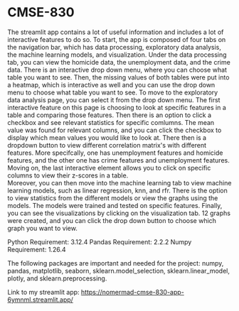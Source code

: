 # CMSE-830

  The streamlit app contains a lot of useful information and includes a lot of interactive features to do so. To start, the app is composed of four tabs on the navigation bar, which has data processing, exploratory data analysis, the machine learning models, and visualization. Under the data processing tab, you can view the homicide data, the unemployment data, and the crime data. There is an interactive drop down menu, where you can choose what table you want to see. Then, the missing values of both tables were put into a heatmap, which is interactive as well and you can use the drop down menu to choose what table you want to see. To move to the exploratory data analysis page, you can select it from the drop down menu. The first interactive feature on this page is choosing to look at specific features in a table and comparing those features. Then there is an option to click a checkbox and see relevant statistics for specific comlumns. The mean value was found for relevant columns, and you can click the checkbox to display which mean values you would like to look at. There then is a dropdown button to view different correlation matrix's with different features. More specifcally, one has unemployment features and homicide features, and the other one has crime features and unemployment features. Moving on, the last interactive element allows you to click on specific columns to view their z-scores in a table.  
    Moreover, you can then move into the machine learning tab to view machine learning models, such as linear regression, knn, and rfr. There is the option to view statistics from the different models or view the graphs using the models. The models were trained and tested on specific features. 
  Finally, you can see the visualizations by clicking on the visualization tab. 12 graphs were created, and you can click the drop down button to choose which graph you want to view.

Python Requirement: 3.12.4
Pandas Requirement: 2.2.2
Numpy Requirement: 1.26.4


The following packages are important and needed for the project: numpy, pandas, matplotlib, seaborn, sklearn.model_selection, sklearn.linear_model, plotly, and sklearn.preprocessing. 

Link to my streamlit app: https://nomermad-cmse-830-app-6ymnml.streamlit.app/
